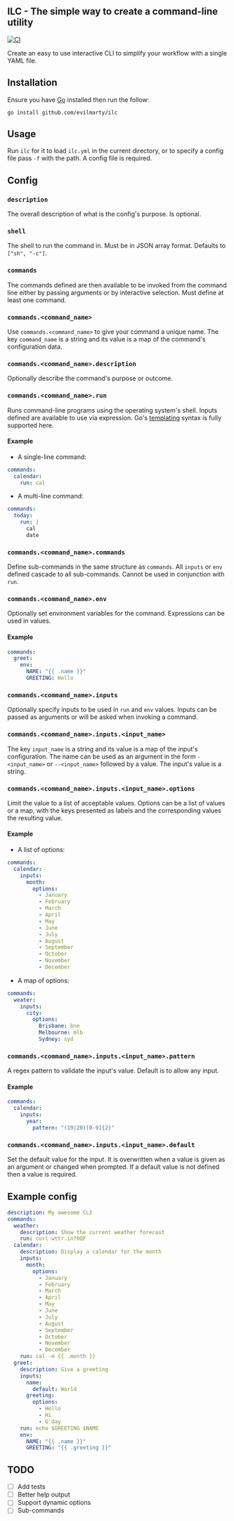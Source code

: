 ILC - The simple way to create a command-line utility
-----------------------------------------------------

[![CI](https://github.com/evilmarty/ilc/actions/workflows/ci.yml/badge.svg)](https://github.com/evilmarty/ilc/actions/workflows/ci.yml)

Create an easy to use interactive CLI to simplify your workflow with a single YAML file.

## Installation

Ensure you have [Go](https://go.dev) installed then run the follow:

```shell
go install github.com/evilmarty/ilc
```

## Usage

Run `ilc` for it to load `ilc.yml` in the current directory, or to specify a
config file pass `-f` with the path. A config file is required.

## Config

### `description`

The overall description of what is the config's purpose. Is optional.

### `shell`

The shell to run the command in. Must be in JSON array format. Defaults to `["sh", "-c"]`.

### `commands`

The commands defined are then available to be invoked from the command line
either by passing arguments or by interactive selection. Must define at least
one command.

### `commands.<command_name>`

Use `commands.<command_name>` to give your command a unique name. The key
`command_name` is a string and its value is a map of the command's configuration
data.

### `commands.<command_name>.description`

Optionally describe the command's purpose or outcome.

### `commands.<command_name>.run`

Runs command-line programs using the operating system's shell. Inputs defined
are available to use via expression. Go's
[templating](https://pkg.go.dev/text/template) syntax is fully supported here.

#### Example

* A single-line command:

```yaml
commands:
  calendar:
    run: cal
```

* A multi-line command:

```yaml
commands:
  today:
    run: |
      cal
      date
```

### `commands.<command_name>.commands`

Define sub-commands in the same structure as `commands`. All `inputs` or `env`
defined cascade to all sub-commands. Cannot be used in conjunction with `run`.

### `commands.<command_name>.env`

Optionally set environment variables for the command. Expressions can be used
in values.

#### Example

```yaml
commands:
  greet:
    env:
      NAME: "{{ .name }}"
      GREETING: Hello
```

### `commands.<command_name>.inputs`

Optionally specify inputs to be used in `run` and `env` values. Inputs can be
passed as arguments or will be asked when invoking a command.

### `commands.<command_name>.inputs.<input_name>`

The key `input_name` is a string and its value is a map of the input's
configuration. The name can be used as an argument in the form `-<input_name>`
or `--<input_name>` followed by a value. The input's value is a string.

### `commands.<command_name>.inputs.<input_name>.options`

Limit the value to a list of acceptable values. Options can be a list of values
or a map, with the keys presented as labels and the corresponding values the
resulting value.

#### Example

* A list of options:

```yaml
commands:
  calendar:
    inputs:
      month:
        options:
          - January
          - February
          - March
          - April
          - May
          - June
          - July
          - August
          - September
          - October
          - November
          - December
```
* A map of options:

```yaml
commands:
  weater:
    inputs:
      city:
        options:
          Brisbane: bne
          Melbourne: mlb
          Sydney: syd
```


### `commands.<command_name>.inputs.<input_name>.pattern`

A regex pattern to validate the input's value. Default is to allow any input.

#### Example

```yaml
commands:
  calendar:
    inputs:
      year:
        pattern: "(19|20)[0-9]{2}"
```

### `commands.<command_name>.inputs.<input_name>.default`

Set the default value for the input. It is overwritten when a value is given as
an argument or changed when prompted. If a default value is not defined then a
value is required.

## Example config

```yaml
description: My awesome CLI
commands:
  weather:
    description: Show the current weather forecast
    run: curl wttr.in?0QF
  calendar:
    description: Display a calendar for the month
    inputs:
      month:
        options:
          - January
          - February
          - March
          - April
          - May
          - June
          - July
          - August
          - September
          - October
          - November
          - December
    run: cal -m {{ .month }}
  greet:
    description: Give a greeting
    inputs:
      name:
        default: World
      greeting:
        options:
          - Hello
          - Hi
          - G'day
    run: echo $GREETING $NAME
    env:
      NAME: "{{ .name }}"
      GREETING: "{{ .greeting }}"
```

## TODO

* [ ] Add tests
* [ ] Better help output
* [ ] Support dynamic options
* [ ] Sub-commands
